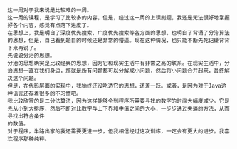     这一周对于我来说是比较难的一周。
    这一周的课程，是学习了比较多的内容，但是，经过这一周的上课刷题，我还是无法很好地掌握好各个内容，感觉有点落下进度了。
    在思想上，我是明白了深度优先搜索，广度优先搜索等各方面的思想，也明白了背诵了分治算法的思想，但是，自己看到题目的时候还是非常的懵逼。现在这种情况，也只能不断先死记硬背背下来再说了。
    先说说分治的思想。
    分治的思想确实是比较经典的思想，因为它和现实生活中有非常之高的联系。在现实生活中，分治思想一直在我们身边，那就是所有问题都可以分解成小问题，然后将小问题合并起来，最终解决这个问题。
    但是，在代码层面的实现中，我始终还没吃透它的思想，还差一跃。或者，是因为对于Java这种语言还存着很多的不习惯吧。
    我比较欣赏的是二分法算法，因为这样能够令到程序所需要寻找的数字的时间大幅度减少。它是先从小到大排序，然后不断对比数字与上下界和中值之间的大小，一步步通过夹逼的方法，从而寻找出符合条件
    的数值。
    对于程序，半路出家的我还需要更进一步，但我相信经过这次训练，一定会有更大的进步。我喜欢程序那种纯粹。
